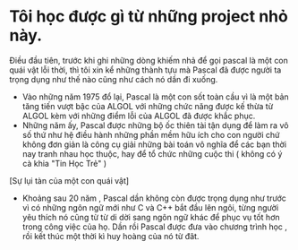# Tôi học được gì từ những project nhỏ này.
Điều đầu tiên, trước khi ghi những dòng khiếm nhả để gọi pascal là một con quái vật lỗi thời, thì tôi xin kể những thành tựu mà Pascal đã được người ta trọng dụng như thế nào cũng như cách nó dần đi xuống.
- Vào những năm 1975 đổ lại, Pascal là một con sốt toàn cầu vì là một bản tăng tiến vượt bậc của ALGOL với những chức năng được kế thừa từ ALGOL kèm với những điểm lỗi của ALGOL đã được khắc phục. 
- Những năm ấy, Pascal được những bộ ốc thiên tài tận dụng để làm ra vô số thứ như hệ điều hành những phần mềm hữu ích cho con người chứ không đơn giản là công cụ giải những bài toán vô nghĩa để các bạn thời nay tranh nhau học thuộc, hay để tổ chức những cuộc thi ( không có ý cà khia "Tin Học Trẻ" )

[Sự lụi tàn của một con quái vật]
- Khoảng sau 20 năm , Pascal dần không còn được trọng dụng như trước vì có những ngôn ngữ mới như C và C++ bắt đầu lên ngôi, từng người yêu thích nó cũng từ từ di dời sang ngôn ngữ khác để phục vụ tốt hơn trong công việc của họ. Dần rồi Pascal được đưa vào chương trình học , rồi kết thúc một thời kì huy hoàng của nó từ đât.
